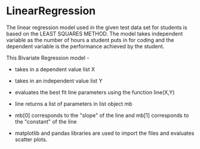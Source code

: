 # LinearRegression

The linear regression model used in the given test data set for students is based on the LEAST SQUARES METHOD. The model takes independent variable as the number of hours a student puts in for coding and the dependent variable is the performance achieved by the student.

This Bivariate Regression model -

- takes in a dependent value list X

- takes in an independent value list Y

- evaluates the best fit line parameters using the function line(X,Y)

- line returns a list of parameters in list object mb

- mb[0] corresponds to the "slope" of the line and mb[1] corresponds to the "constant" of the line

- matplotlib and pandas libraries are used to import the files and evaluates scatter plots.

